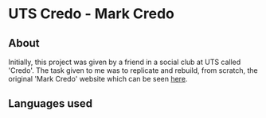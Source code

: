 # UTS Credo - Mark Credo


## About
Initially, this project was given by a friend in a social club at UTS called 'Credo'. The task given to me was to replicate and rebuild, from scratch, the original 'Mark Credo' website which can be seen <a href="https://mark.credo.org.au/">here</a>. 

## Languages used 






